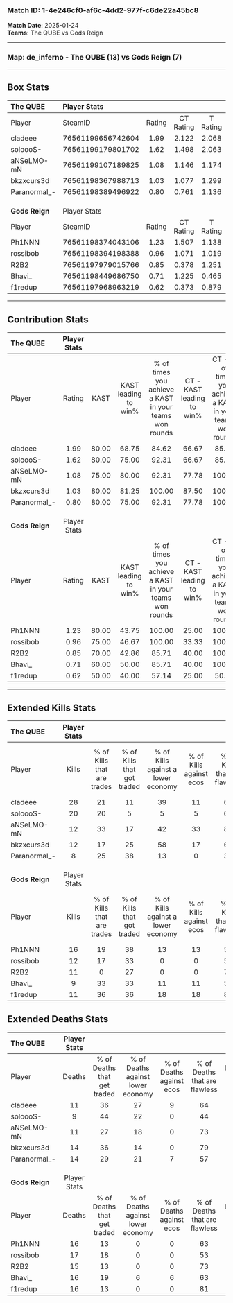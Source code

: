 ### Match ID: 1-4e246cf0-af6c-4dd2-977f-c6de22a45bc8  
**Match Date**: 2025-01-24  
**Teams**: The QUBE vs Gods Reign  

---  

### **Map**: de_inferno - The QUBE (13) vs Gods Reign (7)  
---  

## Box Stats  

| **The QUBE**   | Player Stats      |        |           |          |       |       |       |         |        |      |     |
| :- | :- | :-: | :-: | :-: | :-: | :-: | :-: | :-: | :-: | :-: | :-: |
| Player         | SteamID           | Rating | CT Rating | T Rating | KAST  |  ADR  | Kills | Assists | Deaths | K/D  | HS% |
| cladeee        | 76561199656742604 |  1.99  |   2.122   |  2.068   | 80.00 | 131.7 |  28   |    2    |   11   | 2.55 | 42  |
| soloooS-       | 76561199179801702 |  1.62  |   1.498   |  2.063   | 80.00 | 100.9 |  20   |    5    |   9    | 2.22 | 60  |
| aNSeLMO-mN     | 76561199107189825 |  1.08  |   1.146   |  1.174   | 75.00 | 67.9  |  12   |    5    |   11   | 1.09 | 58  |
| bkzxcurs3d     | 76561198367988713 |  1.03  |   1.077   |  1.299   | 80.00 | 68.9  |  12   |    4    |   14   | 0.86 | 33  |
| Paranormal_-   | 76561198389496922 |  0.80  |   0.761   |  1.136   | 80.00 | 53.3  |   8   |    3    |   14   | 0.57 | 50  |
|                |                   |        |           |          |       |       |       |         |        |      |     |
|                |                   |        |           |          |       |       |       |         |        |      |     |
|                |                   |        |           |          |       |       |       |         |        |      |     |
| **Gods Reign** | Player Stats      |        |           |          |       |       |       |         |        |      |     |
| Player         | SteamID           | Rating | CT Rating | T Rating | KAST  |  ADR  | Kills | Assists | Deaths | K/D  | HS% |
| Ph1NNN         | 76561198374043106 |  1.23  |   1.507   |  1.138   | 80.00 | 91.1  |  16   |    5    |   16   | 1.00 | 50  |
| rossibob       | 76561198394198388 |  0.96  |   1.071   |  1.019   | 75.00 | 78.3  |  12   |    7    |   17   | 0.71 | 50  |
| R2B2           | 76561197979015766 |  0.85  |   0.378   |  1.251   | 70.00 | 56.3  |  11   |    4    |   15   | 0.73 | 54  |
| Bhavi_         | 76561198449686750 |  0.71  |   1.225   |  0.465   | 60.00 | 69.0  |   9   |    6    |   16   | 0.56 | 77  |
| f1redup        | 76561197968963219 |  0.62  |   0.373   |  0.879   | 50.00 | 43.2  |  11   |    2    |   16   | 0.69 | 27  |
---  

## Contribution Stats  

| **The QUBE**   | Player Stats |       |                      |                                                        |                           |                                                             |                          |                                                            |
| :- | :-: | :-: | :-: | :-: | :-: | :-: | :-: | :-: |
| Player         |    Rating    | KAST  | KAST leading to win% | % of times you achieve a KAST in your teams won rounds | CT - KAST leading to win% | CT - % of times you achieve a KAST in your teams won rounds | T - KAST leading to win% | T - % of times you achieve a KAST in your teams won rounds |
| cladeee        |     1.99     | 80.00 |        68.75         |                         84.62                          |           66.67           |                            85.71                            |          71.43           |                           83.33                            |
| soloooS-       |     1.62     | 80.00 |        75.00         |                         92.31                          |           66.67           |                            85.71                            |          85.71           |                           100.00                           |
| aNSeLMO-mN     |     1.08     | 75.00 |        80.00         |                         92.31                          |           77.78           |                           100.00                            |          83.33           |                           83.33                            |
| bkzxcurs3d     |     1.03     | 80.00 |        81.25         |                         100.00                         |           87.50           |                           100.00                            |          75.00           |                           100.00                           |
| Paranormal_-   |     0.80     | 80.00 |        75.00         |                         92.31                          |           77.78           |                           100.00                            |          71.43           |                           83.33                            |
|                |              |       |                      |                                                        |                           |                                                             |                          |                                                            |
|                |              |       |                      |                                                        |                           |                                                             |                          |                                                            |
|                |              |       |                      |                                                        |                           |                                                             |                          |                                                            |
| **Gods Reign** | Player Stats |       |                      |                                                        |                           |                                                             |                          |                                                            |
| Player         |    Rating    | KAST  | KAST leading to win% | % of times you achieve a KAST in your teams won rounds | CT - KAST leading to win% | CT - % of times you achieve a KAST in your teams won rounds | T - KAST leading to win% | T - % of times you achieve a KAST in your teams won rounds |
| Ph1NNN         |     1.23     | 80.00 |        43.75         |                         100.00                         |           25.00           |                           100.00                            |          62.50           |                           100.00                           |
| rossibob       |     0.96     | 75.00 |        46.67         |                         100.00                         |           33.33           |                           100.00                            |          55.56           |                           100.00                           |
| R2B2           |     0.85     | 70.00 |        42.86         |                         85.71                          |           40.00           |                           100.00                            |          44.44           |                           80.00                            |
| Bhavi_         |     0.71     | 60.00 |        50.00         |                         85.71                          |           40.00           |                           100.00                            |          57.14           |                           80.00                            |
| f1redup        |     0.62     | 50.00 |        40.00         |                         57.14                          |           25.00           |                            50.00                            |          50.00           |                           60.00                            |
---  

## Extended Kills Stats  

| **The QUBE**   | Player Stats |                            |                            |                                    |                         |                              |                                 |                                       |                    |           |
| :- | :-: | :-: | :-: | :-: | :-: | :-: | :-: | :-: | :-: | :-: |
| Player         |    Kills     | % of Kills that are trades | % of Kills that got traded | % of Kills against a lower economy | % of Kills against ecos | % of Kills that are flawless | % of Kills that are close duels | % of Kills that are assisted by flash | Pistol Round Kills | AWP Kills |
| cladeee        |      28      |             21             |             11             |                 39                 |           11            |              68              |                0                |                   4                   |         2          |     1     |
| soloooS-       |      20      |             20             |             5              |                 5                  |            5            |              60              |               10                |                   5                   |         4          |     0     |
| aNSeLMO-mN     |      12      |             33             |             17             |                 42                 |           33            |              83              |                0                |                   8                   |         2          |     0     |
| bkzxcurs3d     |      12      |             17             |             25             |                 58                 |           17            |              67              |                8                |                   8                   |         0          |     7     |
| Paranormal_-   |      8       |             25             |             38             |                 13                 |            0            |              38              |               50                |                   0                   |         1          |     0     |
|                |              |                            |                            |                                    |                         |                              |                                 |                                       |                    |           |
|                |              |                            |                            |                                    |                         |                              |                                 |                                       |                    |           |
|                |              |                            |                            |                                    |                         |                              |                                 |                                       |                    |           |
| **Gods Reign** | Player Stats |                            |                            |                                    |                         |                              |                                 |                                       |                    |           |
| Player         |    Kills     | % of Kills that are trades | % of Kills that got traded | % of Kills against a lower economy | % of Kills against ecos | % of Kills that are flawless | % of Kills that are close duels | % of Kills that are assisted by flash | Pistol Round Kills | AWP Kills |
| Ph1NNN         |      16      |             19             |             38             |                 13                 |           13            |              56              |                0                |                  13                   |         3          |     0     |
| rossibob       |      12      |             17             |             33             |                 0                  |            0            |              58              |                0                |                   0                   |         1          |     0     |
| R2B2           |      11      |             0              |             27             |                 0                  |            0            |              73              |                0                |                   0                   |         1          |     0     |
| Bhavi_         |      9       |             33             |             33             |                 11                 |           11            |              56              |               11                |                  33                   |         2          |     0     |
| f1redup        |      11      |             36             |             36             |                 18                 |           18            |              82              |                9                |                   0                   |         0          |     4     |
## Extended Deaths Stats  

| **The QUBE**   | Player Stats |                             |                                   |                          |                               |                            |                           |               |
| :- | :-: | :-: | :-: | :-: | :-: | :-: | :-: | :-: |
| Player         |    Deaths    | % of Deaths that get traded | % of Deaths against lower economy | % of Deaths against ecos | % of Deaths that are flawless | % of Deaths that are close | % of Deaths while blinded | Deaths to AWP |
| cladeee        |      11      |             36              |                27                 |            9             |              64               |             9              |             9             |       1       |
| soloooS-       |      9       |             44              |                22                 |            0             |              44               |             11             |            11             |       1       |
| aNSeLMO-mN     |      11      |             27              |                18                 |            0             |              73               |             0              |            18             |       1       |
| bkzxcurs3d     |      14      |             36              |                14                 |            0             |              79               |             0              |             7             |       0       |
| Paranormal_-   |      14      |             29              |                21                 |            7             |              57               |             0              |             0             |       1       |
|                |              |                             |                                   |                          |                               |                            |                           |               |
|                |              |                             |                                   |                          |                               |                            |                           |               |
|                |              |                             |                                   |                          |                               |                            |                           |               |
| **Gods Reign** | Player Stats |                             |                                   |                          |                               |                            |                           |               |
| Player         |    Deaths    | % of Deaths that get traded | % of Deaths against lower economy | % of Deaths against ecos | % of Deaths that are flawless | % of Deaths that are close | % of Deaths while blinded | Deaths to AWP |
| Ph1NNN         |      16      |             13              |                 0                 |            0             |              63               |             13             |             6             |       1       |
| rossibob       |      17      |             18              |                 0                 |            0             |              53               |             18             |             0             |       1       |
| R2B2           |      15      |             13              |                 0                 |            0             |              73               |             0              |             7             |       1       |
| Bhavi_         |      16      |             19              |                 6                 |            6             |              63               |             6              |             6             |       3       |
| f1redup        |      16      |             13              |                 0                 |            0             |              81               |             6              |             6             |       2       |
